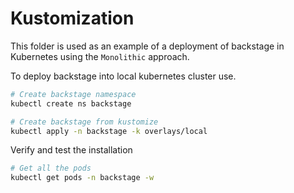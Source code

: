 # Kustomization

This folder is used as an example of a deployment of backstage in Kubernetes using the  `Monolithic` approach.

To deploy backstage into local kubernetes cluster use.

```bash
# Create backstage namespace
kubectl create ns backstage

# Create backstage from kustomize
kubectl apply -n backstage -k overlays/local
```

Verify and test the installation

```bash
# Get all the pods
kubectl get pods -n backstage -w

```